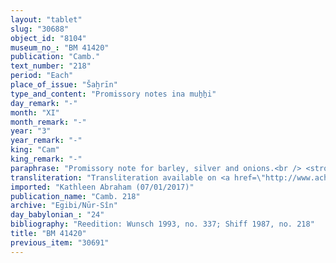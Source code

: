 ```yaml
---
layout: "tablet"
slug: "30688"
object_id: "8104"
museum_no_: "BM 41420"
publication: "Camb."
text_number: "218"
period: "Each"
place_of_issue: "Šaḫrīn"
type_and_content: "Promissory notes ina muẖẖi"
day_remark: "-"
month: "XI"
month_remark: "-"
year: "3"
year_remark: "-"
king: "Cam"
king_remark: "-"
paraphrase: "Promissory note for barley, silver and onions.<br /> <strong>B</strong> owes 40;0.0.0 kor of barley, 1 mina of silver and&nbsp; 3330 strings (<em>gidlu</em>) of onion to <strong>A</strong>, the slave of <strong>C</strong>, to be delivered in two installments. The silver and onions are due in Nisan (I); the full amount of barley (<em>gamru</em>) according to the creditor&#39;s measure is due in Ayyār (II), and should be delivered on the creditor&#39;s plot of land (or: house) (<em>bītu</em>). Half of the silver should be paid in onions from the debtor&#39;s onion field (<em>&scaron;i-ti-ik-&scaron;&uacute; [&scaron;ikittu]</em>). This barley was given (to <strong>B</strong>) (<em>nadānu</em>, G Stat) to buy seeds and pay for the maintenance (of the farmers); and the silver was given to pay for outstanding obligations (<em>rēhu</em>). Names of 2 witnesses and the scribe: Bēl-ibni/Nergal-zēru-ibni//&Scaron;ang&ucirc;-Nanāya.<br /> <br /> <strong>A</strong> = Madān-bēlu-uṣur, slave of <strong>C</strong>; <strong>B</strong> = Barīki-Adad//Iahalu (wr. <em>ia-ha-a-lu</em>); <strong>C</strong> = Iddin-Marduk/Iqī&scaron;āya//Nūr-S&icirc;n"
transliteration: "Transliteration available on <a href=\"http://www.achemenet.com/en/item/?/textual-sources/texts-by-languages-and-scripts/babylonian/other-private-archives/1678758\" target=\"_blank\">Achemenet</a>"
imported: "Kathleen Abraham (07/01/2017)"
publication_name: "Camb. 218"
archive: "Egibi/Nūr-Sîn"
day_babylonian_: "24"
bibliography: "Reedition: Wunsch 1993, no. 337; Shiff 1987, no. 218"
title: "BM 41420"
previous_item: "30691"
---
```

